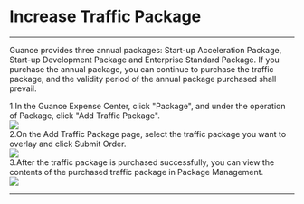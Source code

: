 # Increase Traffic Package
---

Guance provides three annual packages: Start-up Acceleration Package, Start-up Development Package and Enterprise Standard Package. If you purchase the annual package, you can continue to purchase the traffic package, and the validity period of the annual package purchased shall prevail.


1.In the Guance Expense Center, click "Package", and under the operation of Package, click "Add Traffic Package".<br />![](../../../img/10.price_6.png)<br />2.On the Add Traffic Package page, select the traffic package you want to overlay and click Submit Order. <br />![](../../../img/16.extrpackage_upgrade_2.png)<br />3.After the traffic package is purchased successfully, you can view the contents of the purchased traffic package in Package Management.<br />![](../../../img/10.price_6.png)


---


